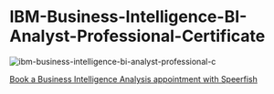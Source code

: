 # IBM-Business-Intelligence-BI-Analyst-Professional-Certificate

![ibm-business-intelligence-bi-analyst-professional-c](https://github.com/user-attachments/assets/30c987cf-19db-41f2-9ad7-859e996350e0)

[Book a Business Intelligence Analysis appointment with Speerfish](https://speerfish-denver.square.site/s/appointments)

